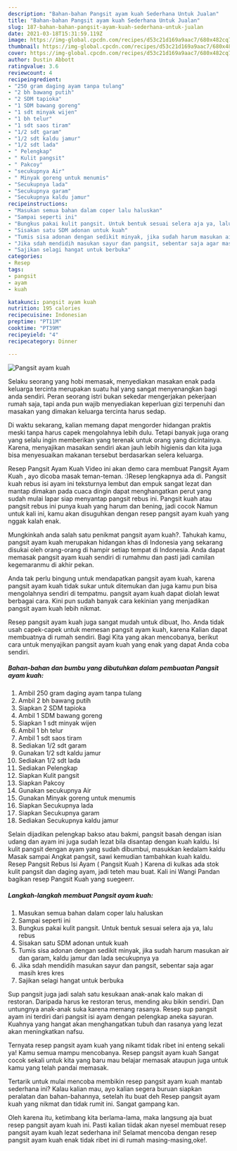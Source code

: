 ```yaml
---
description: "Bahan-bahan Pangsit ayam kuah Sederhana Untuk Jualan"
title: "Bahan-bahan Pangsit ayam kuah Sederhana Untuk Jualan"
slug: 187-bahan-bahan-pangsit-ayam-kuah-sederhana-untuk-jualan
date: 2021-03-18T15:31:59.119Z
image: https://img-global.cpcdn.com/recipes/d53c21d169a9aac7/680x482cq70/pangsit-ayam-kuah-foto-resep-utama.jpg
thumbnail: https://img-global.cpcdn.com/recipes/d53c21d169a9aac7/680x482cq70/pangsit-ayam-kuah-foto-resep-utama.jpg
cover: https://img-global.cpcdn.com/recipes/d53c21d169a9aac7/680x482cq70/pangsit-ayam-kuah-foto-resep-utama.jpg
author: Dustin Abbott
ratingvalue: 3.6
reviewcount: 4
recipeingredient:
- "250 gram daging ayam tanpa tulang"
- "2 bh bawang putih"
- "2 SDM tapioka"
- "1 SDM bawang goreng"
- "1 sdt minyak wijen"
- "1 bh telur"
- "1 sdt saos tiram"
- "1/2 sdt garam"
- "1/2 sdt kaldu jamur"
- "1/2 sdt lada"
- " Pelengkap"
- " Kulit pangsit"
- " Pakcoy"
- "secukupnya Air"
- " Minyak goreng untuk menumis"
- "Secukupnya lada"
- "Secukupnya garam"
- "Secukupnya kaldu jamur"
recipeinstructions:
- "Masukan semua bahan dalam coper lalu haluskan"
- "Sampai seperti ini"
- "Bungkus pakai kulit pangsit. Untuk bentuk sesuai selera aja ya, lalu rebus"
- "Sisakan satu SDM adonan untuk kuah"
- "Tumis sisa adonan dengan sedikit minyak, jika sudah harum masukan air dan garam, kaldu jamur dan lada secukupnya ya"
- "Jika sdah mendidih masukan sayur dan pangsit, sebentar saja agar masih kres kres"
- "Sajikan selagi hangat untuk berbuka"
categories:
- Resep
tags:
- pangsit
- ayam
- kuah

katakunci: pangsit ayam kuah 
nutrition: 195 calories
recipecuisine: Indonesian
preptime: "PT11M"
cooktime: "PT39M"
recipeyield: "4"
recipecategory: Dinner

---
```



![Pangsit ayam kuah](https://img-global.cpcdn.com/recipes/d53c21d169a9aac7/680x482cq70/pangsit-ayam-kuah-foto-resep-utama.jpg)

Selaku seorang yang hobi memasak, menyediakan masakan enak pada keluarga tercinta merupakan suatu hal yang sangat menyenangkan bagi anda sendiri. Peran seorang istri bukan sekedar mengerjakan pekerjaan rumah saja, tapi anda pun wajib menyediakan keperluan gizi terpenuhi dan masakan yang dimakan keluarga tercinta harus sedap.

Di waktu  sekarang, kalian memang dapat mengorder hidangan praktis meski tanpa harus capek mengolahnya lebih dulu. Tetapi banyak juga orang yang selalu ingin memberikan yang terenak untuk orang yang dicintainya. Karena, menyajikan masakan sendiri akan jauh lebih higienis dan kita juga bisa menyesuaikan makanan tersebut berdasarkan selera keluarga. 

Resep Pangsit Ayam Kuah Video ini akan demo cara membuat Pangsit Ayam Kuah , ayo dicoba masak teman-teman. :)Resep lengkapnya ada di. Pangsit kuah rebus isi ayam ini teksturnya lembut dan empuk sangat lezat dan mantap dimakan pada cuaca dingin dapat menghangatkan perut yang sudah mulai lapar siap menyantap pangsit rebus ini. Pangsit kuah atau pangsit rebus ini punya kuah yang harum dan bening, jadi cocok Namun untuk kali ini, kamu akan disuguhkan dengan resep pangsit ayam kuah yang nggak kalah enak.

Mungkinkah anda salah satu penikmat pangsit ayam kuah?. Tahukah kamu, pangsit ayam kuah merupakan hidangan khas di Indonesia yang sekarang disukai oleh orang-orang di hampir setiap tempat di Indonesia. Anda dapat memasak pangsit ayam kuah sendiri di rumahmu dan pasti jadi camilan kegemaranmu di akhir pekan.

Anda tak perlu bingung untuk mendapatkan pangsit ayam kuah, karena pangsit ayam kuah tidak sukar untuk ditemukan dan juga kamu pun bisa mengolahnya sendiri di tempatmu. pangsit ayam kuah dapat diolah lewat berbagai cara. Kini pun sudah banyak cara kekinian yang menjadikan pangsit ayam kuah lebih nikmat.

Resep pangsit ayam kuah juga sangat mudah untuk dibuat, lho. Anda tidak usah capek-capek untuk memesan pangsit ayam kuah, karena Kalian dapat membuatnya di rumah sendiri. Bagi Kita yang akan mencobanya, berikut cara untuk menyajikan pangsit ayam kuah yang enak yang dapat Anda coba sendiri.

<!--inarticleads1-->

##### Bahan-bahan dan bumbu yang dibutuhkan dalam pembuatan Pangsit ayam kuah:

1. Ambil 250 gram daging ayam tanpa tulang
1. Ambil 2 bh bawang putih
1. Siapkan 2 SDM tapioka
1. Ambil 1 SDM bawang goreng
1. Siapkan 1 sdt minyak wijen
1. Ambil 1 bh telur
1. Ambil 1 sdt saos tiram
1. Sediakan 1/2 sdt garam
1. Gunakan 1/2 sdt kaldu jamur
1. Sediakan 1/2 sdt lada
1. Sediakan  Pelengkap
1. Siapkan  Kulit pangsit
1. Siapkan  Pakcoy
1. Gunakan secukupnya Air
1. Gunakan  Minyak goreng untuk menumis
1. Siapkan Secukupnya lada
1. Siapkan Secukupnya garam
1. Sediakan Secukupnya kaldu jamur


Selain dijadikan pelengkap bakso atau bakmi, pangsit basah dengan isian udang dan ayam ini juga sudah lezat bila disantap dengan kuah kaldu. Isi kulit pangsit dengan ayam yang sudah dibumbui, masukkan kedalam kaldu Masak sampai Angkat pangsit, sawi kemudian tambahkan kuah kaldu. Resep Pangsit Rebus Isi Ayam ( Pangsit Kuah ) Karena di kulkas ada stok kulit pangsit dan daging ayam, jadi teteh mau buat. Kali ini Wangi Pandan bagikan resep Pangsit Kuah yang suegeerr. 

<!--inarticleads2-->

##### Langkah-langkah membuat Pangsit ayam kuah:

1. Masukan semua bahan dalam coper lalu haluskan
1. Sampai seperti ini
1. Bungkus pakai kulit pangsit. Untuk bentuk sesuai selera aja ya, lalu rebus
1. Sisakan satu SDM adonan untuk kuah
1. Tumis sisa adonan dengan sedikit minyak, jika sudah harum masukan air dan garam, kaldu jamur dan lada secukupnya ya
1. Jika sdah mendidih masukan sayur dan pangsit, sebentar saja agar masih kres kres
1. Sajikan selagi hangat untuk berbuka


Sup pangsit juga jadi salah satu kesukaan anak-anak kalo makan di restoran. Daripada harus ke restoran terus, mending aku bikin sendiri. Dan untungnya anak-anak suka karena memang rasanya. Resep sup pangsit ayam ini terdiri dari pangsit isi ayam dengan pelengkap aneka sayuran. Kuahnya yang hangat akan menghangatkan tubuh dan rasanya yang lezat akan meningkatkan nafsu. 

Ternyata resep pangsit ayam kuah yang nikamt tidak ribet ini enteng sekali ya! Kamu semua mampu mencobanya. Resep pangsit ayam kuah Sangat cocok sekali untuk kita yang baru mau belajar memasak ataupun juga untuk kamu yang telah pandai memasak.

Tertarik untuk mulai mencoba membikin resep pangsit ayam kuah mantab sederhana ini? Kalau kalian mau, ayo kalian segera buruan siapkan peralatan dan bahan-bahannya, setelah itu buat deh Resep pangsit ayam kuah yang nikmat dan tidak rumit ini. Sangat gampang kan. 

Oleh karena itu, ketimbang kita berlama-lama, maka langsung aja buat resep pangsit ayam kuah ini. Pasti kalian tiidak akan nyesel membuat resep pangsit ayam kuah lezat sederhana ini! Selamat mencoba dengan resep pangsit ayam kuah enak tidak ribet ini di rumah masing-masing,oke!.

